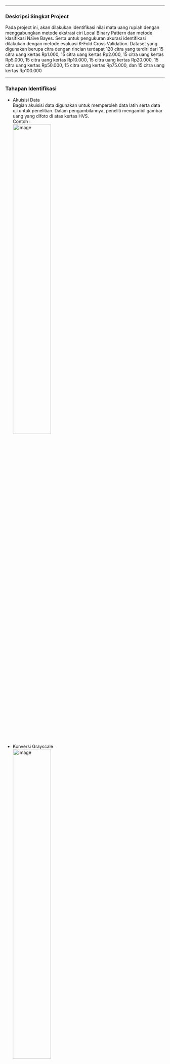 <div id="deskripsi">
  <hr>
  <h3>Deskripsi Singkat Project</h3>
  Pada project ini, akan dilakukan identifikasi nilai mata uang rupiah dengan menggabungkan metode ekstrasi ciri 
  Local Binary Pattern dan metode klasifikasi Naïve Bayes. Serta untuk pengukuran akurasi identifikasi dilakukan dengan metode evaluasi K-Fold Cross Validation. 
  Dataset yang digunakan berupa citra dengan rincian terdapat 120 citra yang terdiri dari 15 citra uang kertas Rp1.000, 15 citra uang kertas Rp2.000, 15 citra uang kertas Rp5.000, 15 citra uang kertas Rp10.000, 15 citra uang kertas Rp20.000, 15 citra uang kertas Rp50.000, 15 citra uang kertas Rp75.000, dan 15 citra uang kertas Rp100.000
</div>

<div id="tahapan">
  <hr>
  <h3>Tahapan Identifikasi</h3>
  <ul>
  <li>
    Akuisisi Data <br>
    Bagian akuisisi data digunakan untuk memperoleh data latih serta data uji untuk penelitian. Dalam 
    pengambilannya, peneliti mengambil gambar uang yang difoto di atas kertas HVS. <br>
    Contoh : <br>
    <img width="50%" alt="image" src="https://user-images.githubusercontent.com/96558726/184837924-1ef0b3fc-b774-47da-ab13-7ec399e42fd3.jpg"> <br>
  </li>
  <li>
    Konversi Grayscale <br>
    <img width="50%" alt="image" src="https://user-images.githubusercontent.com/96558726/184836354-4a7a5b5a-8d4c-42d8-9cc7-e0c3cbe4c6cf.png"> <br>
    Pada bagian ini, citra dikonversi kedalam mode grayscale yang bertujuan untuk memenuhi syarat citra agar dapat
    dilakukan ekstrasi ciri.
  </li>
  <li>
    Ekstrasi Ciri <br>
    Metode ekstrasi ciri yang digunakan pada penelitian ini adalah Local Binary Pattern (LBP). Terdapat beberapa 
    tahapan dalam penggunaan LBP, yaitu sebagai berikut. <br>
    1. Lakukan inisialisasi terhadap (x, y) dan varibel nilai yang berguna sebagai penampung nilai yang nantinya 
    menggantikan nilai piksel tengah. <br>
    2. Menggunakan kondisi x > 0 dan x < lebar citra dikurang 1 dan y > 0 dan y < tinggi citra dikurang 1.
    3. Apabila kondisi tersebut terpenuhi maka ambil nilai piksel tengah ic dan piksel ketetanggaan dari i7 
    sampai i0. <br>
    4. Lakukan perbandingan nilai piksel tengah ic dengan piksel ketetanggaan, apabila nilai ic >= piksel 
    ketetanggaan maka dilakukan penjumlahan pada variabel nilai sesuai dengan bobot masing-masing piksel 
    ketetanggaan. <br>
    5. Ubah semua nilai warna pada piksel (x,y) dengan value pada variabel nilai. <br>
    6. Lakukan penjumlahan nilai y dan memproses piksel selanjutnya. Setelah semua piksel diproses maka 
    akan terbentuk citra hasil LBP. <br>
  </li>
  <li>
    Klasifikasi <br>
    Metode klasifikasi yang digunakan pada penelitian ini adalah Naïve Bayes. Terdapat beberapa tahapan dalam 
    penggunaan Naïve Bayes, yaitu sebagai berikut. <br>
    1. Mencari probabilitas setiap atribut terhadap kelas <br>
    2. Menetapkan data sampel yang inigin diuji kelasnya ke dalam variabel, misal X <br>
    3. Menetapkan hipotests bahwa X adalah data dengan kelas label tertentu kedalma variabel, misal Y <br>
    4. Cari prior yaitu peluang dari hipotesis Y <br>
    5. Cari evidence yaitu peluang data sampel yang diamati <br>
    6. Cari likelihood yaitu peluang data sampel X, bila diasumsikan bahwa hipotesis Y benar <br>
    7. Untuk klasifikasi, cari posterior dengan nilai terbesar yang didapat dari perhitumgan likelihood dikali 
    prior dibagi evidence <br>
  </li>
  <li>
    Evaluasi <br>
    Setelah citra diekstrasi dan diklasifikasi, maka pada tahap ini dilakukan perhitungan akurasi pengujian 
    menggunakan K-Fold Cross Validation.
  </li>
  </ul>
</div>

<div id="tampilan">
  <hr>
  <h3>Screenshoot tampilan GUI aplikasi</h3>
  Halaman menu home <br>
  <img width="400" alt="image" src="https://user-images.githubusercontent.com/96558726/184838647-2952a804-46db-4d01-831f-a705500bff05.png"> <br>
  Input directory image yang ingin di klasifikasi <br>
  <img width="395" alt="image" src="https://user-images.githubusercontent.com/96558726/184838800-0ef2c0c1-8c61-41cc-8d5b-b80f75ee2308.png"><br>
  Hasil kalsifikasi <br>
  <img width="398" alt="image" src="https://user-images.githubusercontent.com/96558726/184838886-2723d9ea-379a-479e-9b0f-ba185d24d84e.png"><br>
  Halaman menu dataset <br>
  <img width="400" alt="image" src="https://user-images.githubusercontent.com/96558726/184839009-9f59a895-c6e3-4246-9d42-4e86ca03d640.png"><br>
  Halaman menu plot <br>
  <img width="404" alt="image" src="https://user-images.githubusercontent.com/96558726/184839121-1a7b9082-13b2-4505-9f47-f2a405505e03.png"><br>
</div>
